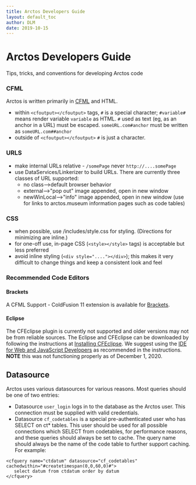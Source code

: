 ```yaml
---
title: Arctos Developers Guide
layout: default_toc
author: DLM
date: 2019-10-15
---
```


# Arctos Developers Guide
Tips, tricks, and conventions for developing Arctos code

### CFML

Arctos is written primarily in [CFML](https://en.wikipedia.org/wiki/ColdFusion_Markup_Language) and HTML. 
* within ``<cfoutput></cfoutput>`` tags, ``#`` is a special character; ``#variable#`` means render variable ``variable`` as HTML. ``#`` used as text (eg, as an anchor in a URL) must be escaped. ``someURL.com#anchor`` must be written as  ``someURL.com##anchor``
* outside of ``<cfoutput></cfoutput>`` 	``#`` is just a character.

### URLS

* make internal URLs relative - ``/somePage`` never ``http://....somePage``
* use DataServices/Linkerizer to build URLs. There are currently three classes of URL supported:
    * no class-->default browser behavior
    * external-->"pop out" image appended, open in new window
    * newWinLocal-->"info" image appended, open in new window (use for links to arctos.museum information pages such as code tables)

### CSS
* when possible, use /includes/style.css for styling. (Directions for minimizing are inline.)
* for one-off use, in-page CSS (``<style></style>`` tags) is acceptable but less preferred
* avoid inline styling (``<div style="...."></div>``); this makes it very difficult to change things and keep a consistent look and feel

### Recommended Code Editors
 
#### Brackets
A CFML Support - ColdFusion 11 extension is available for <a href="http://brackets.io/" target="_blank" class="external">Brackets</a>. 


#### Eclipse
The CFEclipse plugin is currently not supported and older versions may not be from reliable sources.
The Eclipse and CFEclipse can be downloaded by following the instructions at <a href="https://github.com/cfeclipse/cfeclipse/wiki/Installing-CFEclipse" target="_blank" class="external">Installing CFEclipse</a>. We suggest using the <a href="https://www.eclipse.org/downloads/download.php?file=/oomph/epp/2020-09/R/eclipse-inst-jre-win64.exeEclipse" target="_blank" class="external">IDE for Web and JavaScript Developers</a> as recommended in the instructions. **NOTE** this was not functioning properly as of December 1, 2020.


## Datasource

Arctos uses various datasources for various reasons. Most queries should be one of two entries:

* Datasource ``user_login`` logs in to the database as the Arctos user. This connection must be supplied with valid credentials.
* Datasource ``cf_codetables`` is a special pre-authenticated user who has SELECT on ct* tables. This user should be used for all possible connections which SELECT from codetables, for performance reasons, and these queries should always be set to cache. The query name should always be the name of the code table to further support caching. For example:

``` 
<cfquery name="ctdatum" datasource="cf_codetables" cachedwithin="#createtimespan(0,0,60,0)#">
   select datum from ctdatum order by datum
</cfquery> 
```
